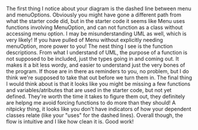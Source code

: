 The first thing I notice about your diagram is the dashed line 
between menu and menuOptions. Obviously you might have gone a 
different path from what the starter code did, but in the starter
code it seems like Menu uses functions involving MenuOption, and
can not function as a class without accessing menu option. I may
be misunderstanding UML as well, which is very likely! If you
have pulled of Menu without explicitly needing menuOption, more
power to you!
The nest thing I see is the function descriptions. From what I 
understand of UML, the purpose of a function is not supposed to
be included, just the types going in and coming out. It makes it
a bit less wordy, and easier to understand just the very bones of
the program. If those are in there as reminders to you, no
problem, but I do think we're supposed to take that out before
we turn them in.
The final thing I would think about is that it looks like you 
might be missing a few functions and variables/atributes that 
are used in the starter code, but not yet defined. They're worth
the time it takes to figure them out, they definitely are helpng 
me avoid forcing functions to do more than they should!
A nitpicky thing, it looks like you don't have indicators of
how your dependent classes relate (like your "uses" for the dashed
lines). Overall though, the flow is intuitive and I like how clean
it is. Good work! 
